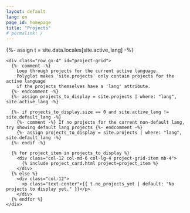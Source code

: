 ```yaml
---
layout: default
lang: en 
page_id: homepage
title: "Projects" 
# permalink: /
---
```

{%- assign t = site.data.locales[site.active_lang] -%}

<div class="container-fluid py-4">
    <!-- <h1 class="mb-4 text-center">{{ t.homepage_title | default: "My Projects" }}</h1> -->

    <div class="row gx-4" id="project-grid">
      {%- comment -%}
        Loop through projects for the current active language.
        Polyglot makes 'site.projects' only contain projects for the active language
        if the projects themselves have a 'lang' attribute.
      {%- endcomment -%}
      {%- assign projects_to_display = site.projects | where: "lang", site.active_lang -%}

      {%- if projects_to_display.size == 0 and site.active_lang != site.default_lang -%}
        {%- comment -%} If no projects for the current non-default lang, try showing default lang projects {%- endcomment -%}
        {%- assign projects_to_display = site.projects | where: "lang", site.default_lang -%}
      {%- endif -%}

      {% for project_item in projects_to_display %}
        <div class="col-12 col-md-6 col-lg-4 project-grid-item mb-4">
          {% include project_card.html project=project_item %}
        </div>
      {% else %}
        <div class="col-12">
          <p class="text-center">{{ t.no_projects_yet | default: "No projects to display yet." }}</p>
        </div>
      {% endfor %}
    </div>
</div>

<script>
  // Basic Masonry initialization (if you don't have it elsewhere)
  // Ensure you have the Masonry JS library loaded
  // window.onload = () => {
  //   var grid = document.querySelector('#project-grid');
  //   if (grid) {
  //     var msnry = new Masonry( grid, {
  //       itemSelector: '.project-grid-item',
  //       columnWidth: '.project-grid-item', // or a sizer element/number
  //       percentPosition: true,
  //       gutter: 0 // or your gx-4 equivalent in pixels if needed
  //     });
  //   }
  // }
  // If using Bootstrap's own Masonry (new in BS5.3+), initialization might differ or be automatic.
  // For older Bootstrap or standalone Masonry, the above is a basic example.
  // Bootstrap 5.2+ has responsive cards and columns that might achieve a masonry-like effect without the JS library for simpler cases.
  // If your original hardcoded grid worked without explicit JS Masonry init, then Bootstrap columns are doing the work.
</script>